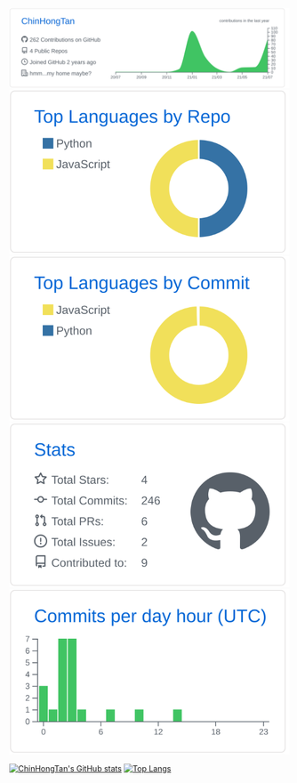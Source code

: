 
[![](https://raw.githubusercontent.com/ChinHongTan/ChinHongTan/master/profile-summary-card-output/github/0-profile-details.svg)](https://github.com/vn7n24fzkq/github-profile-summary-cards)
[![](https://raw.githubusercontent.com/ChinHongTan/ChinHongTan/master/profile-summary-card-output/github/1-repos-per-language.svg)](https://github.com/vn7n24fzkq/github-profile-summary-cards) [![](https://raw.githubusercontent.com/ChinHongTan/ChinHongTan/master/profile-summary-card-output/github/2-most-commit-language.svg)](https://github.com/vn7n24fzkq/github-profile-summary-cards)
[![](https://raw.githubusercontent.com/ChinHongTan/ChinHongTan/master/profile-summary-card-output/github/3-stats.svg)](https://github.com/vn7n24fzkq/github-profile-summary-cards) [![](https://raw.githubusercontent.com/ChinHongTan/ChinHongTan/master/profile-summary-card-output/github/4-productive-time.svg)](https://github.com/vn7n24fzkq/github-profile-summary-cards)


[![ChinHongTan's GitHub stats](https://github-readme-stats.vercel.app/api?username=ChinHongTan)](https://github.com/ChinHongTan&show_icons=true)
[![Top Langs](https://github-readme-stats.vercel.app/api/top-langs/?username=ChinHongTan)](https://github.com/ChinHongTan&show_icons=true)
